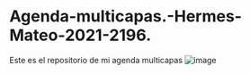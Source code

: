 # Agenda-multicapas.-Hermes-Mateo-2021-2196.
Este es el repositorio de mi agenda multicapas
![image](https://user-images.githubusercontent.com/113647180/196333364-b9c55c00-0409-441f-94d2-ab8cf32f69be.png)
